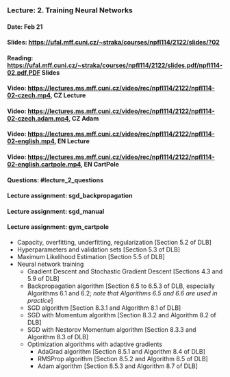 ### Lecture: 2. Training Neural Networks
#### Date: Feb 21
#### Slides: https://ufal.mff.cuni.cz/~straka/courses/npfl114/2122/slides/?02
#### Reading: https://ufal.mff.cuni.cz/~straka/courses/npfl114/2122/slides.pdf/npfl114-02.pdf,PDF Slides
#### Video: https://lectures.ms.mff.cuni.cz/video/rec/npfl114/2122/npfl114-02-czech.mp4, CZ Lecture
#### Video: https://lectures.ms.mff.cuni.cz/video/rec/npfl114/2122/npfl114-02-czech.adam.mp4, CZ Adam
#### Video: https://lectures.ms.mff.cuni.cz/video/rec/npfl114/2122/npfl114-02-english.mp4, EN Lecture
#### Video: https://lectures.ms.mff.cuni.cz/video/rec/npfl114/2122/npfl114-02-english.cartpole.mp4, EN CartPole
#### Questions: #lecture_2_questions
#### Lecture assignment: sgd_backpropagation
#### Lecture assignment: sgd_manual
#### Lecture assignment: gym_cartpole

- Capacity, overfitting, underfitting, regularization [Section 5.2 of DLB]
- Hyperparameters and validation sets [Section 5.3 of DLB]
- Maximum Likelihood Estimation [Section 5.5 of DLB]
- Neural network training
  - Gradient Descent and Stochastic Gradient Descent [Sections 4.3 and 5.9 of DLB]
  - Backpropagation algorithm [Section 6.5 to 6.5.3 of DLB, especially Algorithms 6.1 and 6.2; *note that Algorithms 6.5 and 6.6 are used in practice*]
  - SGD algorithm [Section 8.3.1 and Algorithm 8.1 of DLB]
  - SGD with Momentum algorithm [Section 8.3.2 and Algorithm 8.2 of DLB]
  - SGD with Nestorov Momentum algorithm [Section 8.3.3 and Algorithm 8.3 of DLB]
  - Optimization algorithms with adaptive gradients
    - AdaGrad algorithm [Section 8.5.1 and Algorithm 8.4 of DLB]
    - RMSProp algorithm [Section 8.5.2 and Algorithm 8.5 of DLB]
    - Adam algorithm [Section 8.5.3 and Algorithm 8.7 of DLB]
